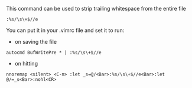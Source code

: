 This command can be used to strip trailing whitespace from the entire file

```vim
:%s/\s\+$//e
```

You can put it in your .vimrc file and set it to run:

- on saving the file
```vim
autocmd BufWritePre * | :%s/\s\+$//e
```

- on hitting <Ctrl-n>
```vim
nnoremap <silent> <C-n> :let _s=@/<Bar>:%s/\s\+$//e<Bar>:let @/=_s<Bar>:nohl<CR>
```
